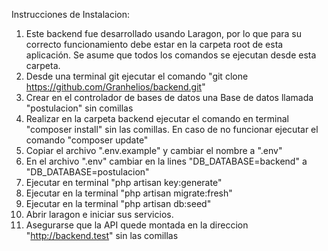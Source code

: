 Instrucciones de Instalacion:

1. Este backend fue desarrollado usando Laragon, por lo que para su correcto funcionamiento debe estar en la carpeta root de esta aplicación. Se asume que todos los comandos se ejecutan desde esta carpeta.
2. Desde una terminal git ejecutar el comando "git clone https://github.com/Granhelios/backend.git"
3. Crear en el controlador de bases de datos una Base de datos llamada "postulacion" sin comillas
4. Realizar en la carpeta backend ejecutar el comando en terminal "composer install" sin las comillas. En caso de no funcionar ejecutar el comando "composer update"
5. Copiar el archivo ".env.example" y cambiar el nombre a ".env"
6. En el archivo ".env" cambiar en la lines "DB_DATABASE=backend" a "DB_DATABASE=postulacion"
7. Ejecutar en terminal "php artisan key:generate"
8. Ejecutar en la terminal "php artisan migrate:fresh"
9. Ejecutar en la terminal "php artisan db:seed"
10. Abrir laragon e iniciar sus servicios.
11. Asegurarse que la API quede montada en la direccion "http://backend.test" sin las comillas
